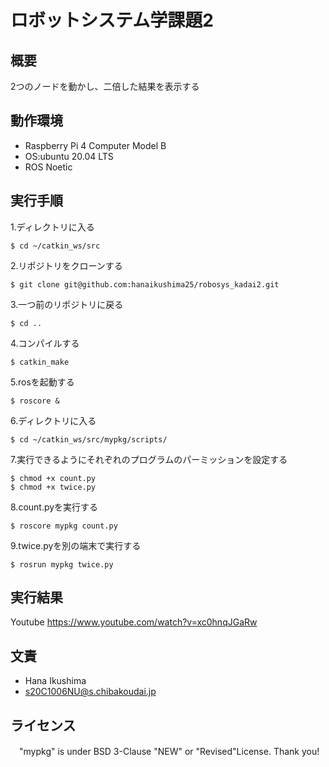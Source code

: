# ロボットシステム学課題2

## 概要
2つのノードを動かし、二倍した結果を表示する

## 動作環境
- Raspberry Pi 4 Computer Model B
- OS:ubuntu 20.04 LTS
- ROS Noetic

## 実行手順
1.ディレクトリに入る
```
$ cd ~/catkin_ws/src
```
2.リポジトリをクローンする
```
$ git clone git@github.com:hanaikushima25/robosys_kadai2.git
```
3.一つ前のリポジトリに戻る
```
$ cd ..
```
4.コンパイルする
```
$ catkin_make
```
5.rosを起動する
```
$ roscore &
```
6.ディレクトリに入る
```
$ cd ~/catkin_ws/src/mypkg/scripts/
```
7.実行できるようにそれぞれのプログラムのパーミッションを設定する
```
$ chmod +x count.py       
$ chmod +x twice.py     
```
8.count.pyを実行する
```
$ roscore mypkg count.py
```
9.twice.pyを別の端末で実行する
```
$ rosrun mypkg twice.py
```
## 実行結果
 Youtube https://www.youtube.com/watch?v=xc0hnqJGaRw
## 文責
 - Hana Ikushima
 - s20C1006NU@s.chibakoudai.jp
## ライセンス
　"mypkg" is under BSD 3-Clause "NEW" or "Revised"License.
 Thank you!
　

